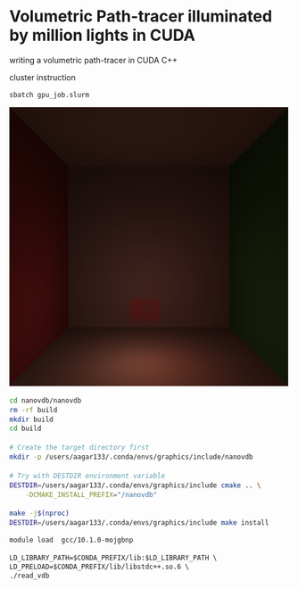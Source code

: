 # Volumetric Path-tracer illuminated by million lights in CUDA

writing a volumetric path-tracer in CUDA C++

cluster instruction
```bash
sbatch gpu_job.slurm
```

<img src="output/untitled.filecache1_v1.0015_lights.png" height='500px'></img>


```bash
cd nanovdb/nanovdb
rm -rf build
mkdir build
cd build

# Create the target directory first
mkdir -p /users/aagar133/.conda/envs/graphics/include/nanovdb

# Try with DESTDIR environment variable
DESTDIR=/users/aagar133/.conda/envs/graphics/include cmake .. \
    -DCMAKE_INSTALL_PREFIX="/nanovdb"

make -j$(nproc)
DESTDIR=/users/aagar133/.conda/envs/graphics/include make install
```


```
module load  gcc/10.1.0-mojgbnp 

LD_LIBRARY_PATH=$CONDA_PREFIX/lib:$LD_LIBRARY_PATH \
LD_PRELOAD=$CONDA_PREFIX/lib/libstdc++.so.6 \
./read_vdb


```